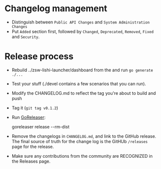 # Changelog management

* Distinguish between `Public API Changes` and `System Administration Changes`
* Put `Added` section first, followed by `Changed`, `Deprecated`, `Removed`, `Fixed` and `Security`.

# Release process

* Rebuild ../zsw-lishi-launcher/dashboard from the and run `go generate ./...`

* Test your stuff (./devel contains a few scenarios that you can run).

* Modify the CHANGELOG.md to reflect the tag you're about to build and push

* Tag it (`git tag v0.1.2`)

* Run [GoReleaser](https://goreleaser.com/quick-start/):

    goreleaser release --rm-dist

* Remove the changelogs in `CHANGELOG.md`, and link to the GitHub
  release.  The final source of truth for the change log is the GitHUb
  `/releases` page for the release.

* Make sure any contributions from the community are RECOGNIZED in the
  Releases page.
